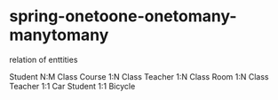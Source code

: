 spring-onetoone-onetomany-manytomany
====================================
relation of enttities

Student N:M Class
Course 1:N Class
Teacher 1:N Class
Room 1:N Class
Teacher 1:1 Car
Student 1:1 Bicycle
